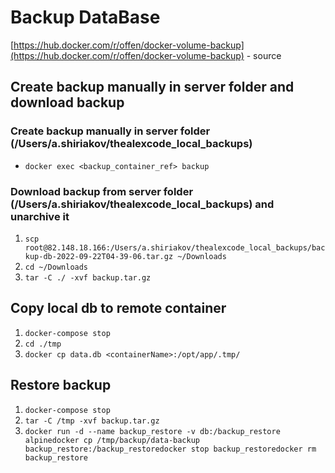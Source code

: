 # Backup DataBase
[https://hub.docker.com/r/offen/docker-volume-backup](https://hub.docker.com/r/offen/docker-volume-backup) - source

## Create backup manually in server folder and download backup
### Create backup manually in server folder (/Users/a.shiriakov/thealexcode_local_backups)
- `docker exec <backup_container_ref> backup`

### Download backup from server folder (/Users/a.shiriakov/thealexcode_local_backups) and unarchive it
1. `scp root@82.148.18.166:/Users/a.shiriakov/thealexcode_local_backups/backup-db-2022-09-22T04-39-06.tar.gz ~/Downloads`
1. `cd ~/Downloads`
1. `tar -C ./ -xvf backup.tar.gz`

## Copy local db to remote container
1. `docker-compose stop`
1. `cd ./tmp`
1. `docker cp data.db <containerName>:/opt/app/.tmp/`

## Restore backup
1. `docker-compose stop`
1. `tar -C /tmp -xvf backup.tar.gz`
1. `docker run -d --name backup_restore -v db:/backup_restore alpinedocker cp /tmp/backup/data-backup backup_restore:/backup_restoredocker stop backup_restoredocker rm backup_restore`
